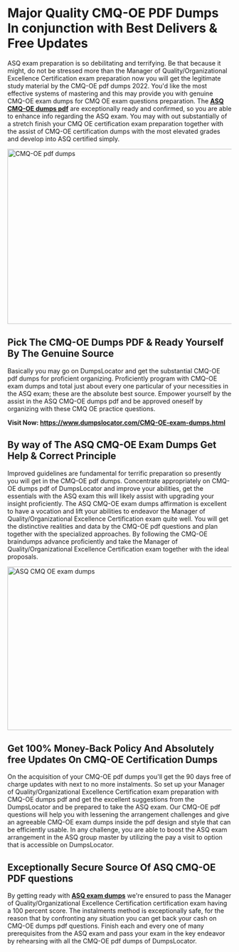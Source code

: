 <h1><strong>Major Quality CMQ-OE PDF Dumps In conjunction with Best Delivers &amp; Free Updates</strong></h1>
<p>ASQ exam preparation is so debilitating and terrifying. Be that because it might, do not be stressed more than the Manager of Quality/Organizational Excellence Certification exam preparation now you will get the legitimate study material by the CMQ-OE pdf dumps 2022. You'd like the most effective systems of mastering and this may provide you with genuine CMQ-OE exam dumps for CMQ OE exam questions preparation. The <strong><a href="https://www.dumpslocator.com/CMQ-OE-exam-dumps.html">ASQ CMQ-OE dumps pdf</a></strong> are exceptionally ready and confirmed, so you are able to enhance info regarding the ASQ exam. You may with out substantially of a stretch finish your CMQ OE certification exam preparation together with the assist of CMQ-OE certification dumps with the most elevated grades and develop into ASQ certified simply.</p>
<p><img src="https://i.ibb.co/SKhFh8d/Pastel-Purple-Computer-UI-Class-Syllabus-Education-Presentation.png" alt="CMQ-OE pdf dumps" width="700" height="393" /></p>
<h2><strong>Pick The CMQ-OE Dumps PDF &amp; Ready Yourself By The Genuine Source</strong></h2>
<p>Basically you may go on DumpsLocator and get the substantial CMQ-OE pdf dumps for proficient organizing. Proficiently program with CMQ-OE exam dumps and total just about every one particular of your necessities in the ASQ exam; these are the absolute best source. Empower yourself by the assist in the ASQ CMQ-OE dumps pdf and be approved oneself by organizing with these CMQ OE practice questions.</p>
<p><strong>Visit Now: <a href="https://www.dumpslocator.com/CMQ-OE-exam-dumps.html">https://www.dumpslocator.com/CMQ-OE-exam-dumps.html</a></strong></p>
<h2><strong>By way of The ASQ CMQ-OE Exam Dumps Get Help &amp; Correct Principle</strong></h2>
<p>Improved guidelines are fundamental for terrific preparation so presently you will get in the CMQ-OE pdf dumps. Concentrate appropriately on CMQ-OE dumps pdf of DumpsLocator and improve your abilities, get the essentials with the ASQ exam this will likely assist with upgrading your insight proficiently. The ASQ CMQ-OE exam dumps affirmation is excellent to have a vocation and lift your abilities to endeavor the Manager of Quality/Organizational Excellence Certification exam quite well. You will get the distinctive realities and data by the CMQ-OE pdf questions and plan together with the specialized approaches. By following the CMQ-OE braindumps advance proficiently and take the Manager of Quality/Organizational Excellence Certification exam together with the ideal proposals.</p>
<p><a href="https://www.dumpslocator.com/CMQ-OE-exam-dumps.html"><img src="https://i.ibb.co/NtZbgjG/Blue-and-White-Medical-Dental-Clinic-Facebook-Ad.png" alt="ASQ CMQ OE exam dumps" width="700" height="367" /></a></p>
<h2><strong>Get 100% Money-Back Policy And Absolutely free Updates On CMQ-OE Certification Dumps</strong></h2>
<p>On the acquisition of your CMQ-OE pdf dumps you'll get the 90 days free of charge updates with next to no more instalments. So set up your Manager of Quality/Organizational Excellence Certification exam preparation with CMQ-OE dumps pdf and get the excellent suggestions from the DumpsLocator and be prepared to take the ASQ exam. Our CMQ-OE pdf questions will help you with lessening the arrangement challenges and give an agreeable CMQ-OE exam dumps inside the pdf design and style that can be efficiently usable. In any challenge, you are able to boost the ASQ exam arrangement in the ASQ group master by utilizing the pay a visit to option that is accessible on DumpsLocator.</p>
<h2><strong>Exceptionally Secure Source Of ASQ CMQ-OE PDF questions</strong></h2>
<p>By getting ready with <strong><a href="https://www.dumpslocator.com/asq-exams.html">ASQ exam dumps</a></strong> we're ensured to pass the Manager of Quality/Organizational Excellence Certification certification exam having a 100 percent score. The instalments method is exceptionally safe, for the reason that by confronting any situation you can get back your cash on CMQ-OE dumps pdf questions. Finish each and every one of many prerequisites from the ASQ exam and pass your exam in the key endeavor by rehearsing with all the CMQ-OE pdf dumps of DumpsLocator.</p>
